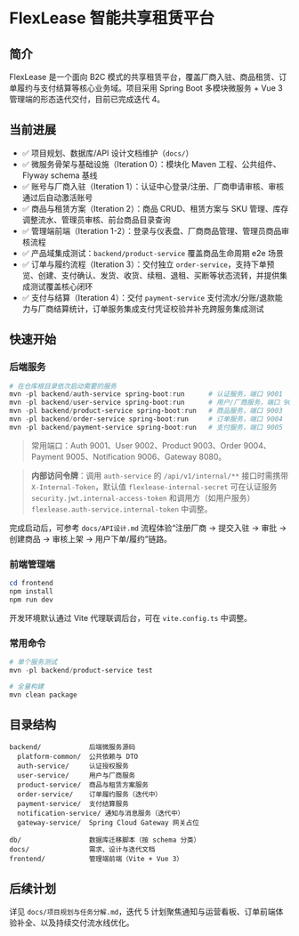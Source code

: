 # FlexLease 智能共享租赁平台

## 简介
 FlexLease 是一个面向 B2C 模式的共享租赁平台，覆盖厂商入驻、商品租赁、订单履约与支付结算等核心业务域。项目采用 Spring Boot 多模块微服务 + Vue 3 管理端的形态迭代交付，目前已完成迭代 4。

## 当前进展
- ✅ 项目规划、数据库/API 设计文档维护（`docs/`）
- ✅ 微服务骨架与基础设施（Iteration 0）：模块化 Maven 工程、公共组件、Flyway schema 基线
- ✅ 账号与厂商入驻（Iteration 1）：认证中心登录/注册、厂商申请审核、审核通过后自动激活账号
- ✅ 商品与租赁方案（Iteration 2）：商品 CRUD、租赁方案与 SKU 管理、库存调整流水、管理员审核、前台商品目录查询
- ✅ 管理端前端（Iteration 1-2）：登录与仪表盘、厂商商品管理、管理员商品审核流程
- ✅ 产品域集成测试：`backend/product-service` 覆盖商品生命周期 e2e 场景
- ✅ 订单与履约流程（Iteration 3）：交付独立 `order-service`，支持下单预览、创建、支付确认、发货、收货、续租、退租、买断等状态流转，并提供集成测试覆盖核心闭环
- ✅ 支付与结算（Iteration 4）：交付 `payment-service` 支付流水/分账/退款能力与厂商结算统计，订单服务集成支付凭证校验并补充跨服务集成测试

## 快速开始
### 后端服务
```powershell
# 在仓库根目录依次启动需要的服务
mvn -pl backend/auth-service spring-boot:run      # 认证服务，端口 9001
mvn -pl backend/user-service spring-boot:run      # 用户/厂商服务，端口 9002
mvn -pl backend/product-service spring-boot:run   # 商品服务，端口 9003
mvn -pl backend/order-service spring-boot:run     # 订单服务，端口 9004
mvn -pl backend/payment-service spring-boot:run   # 支付服务，端口 9005
```
> 常用端口：Auth 9001、User 9002、Product 9003、Order 9004、Payment 9005、Notification 9006、Gateway 8080。

> **内部访问令牌**：调用 `auth-service` 的 `/api/v1/internal/**` 接口时需携带 `X-Internal-Token`，默认值 `flexlease-internal-secret` 可在认证服务 `security.jwt.internal-access-token` 和调用方（如用户服务）`flexlease.auth-service.internal-token` 中调整。

完成启动后，可参考 `docs/API设计.md` 流程体验“注册厂商 → 提交入驻 → 审批 → 创建商品 → 审核上架 → 用户下单/履约”链路。

### 前端管理端
```powershell
cd frontend
npm install
npm run dev
```
开发环境默认通过 Vite 代理联调后台，可在 `vite.config.ts` 中调整。

### 常用命令
```powershell
# 单个服务测试
mvn -pl backend/product-service test

# 全量构建
mvn clean package
```

## 目录结构
```
backend/            后端微服务源码
  platform-common/  公共依赖与 DTO
  auth-service/     认证授权服务
  user-service/     用户与厂商服务
  product-service/  商品与租赁方案服务
  order-service/    订单履约服务（迭代中）
  payment-service/  支付结算服务
  notification-service/ 通知与消息服务（迭代中）
  gateway-service/  Spring Cloud Gateway 网关占位

db/                 数据库迁移脚本（按 schema 分类）
docs/               需求、设计与迭代文档
frontend/           管理端前端（Vite + Vue 3）
```

## 后续计划
详见 `docs/项目规划与任务分解.md`，迭代 5 计划聚焦通知与运营看板、订单前端体验补全、以及持续交付流水线优化。
